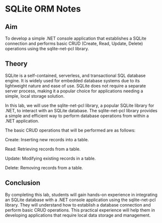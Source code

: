 # SQLite ORM Notes

## Aim
To develop a simple .NET console application that establishes a SQLite connection and performs basic CRUD (Create, Read, Update, Delete) operations using the sqlite-net-pcl library.

## Theory
SQLite is a self-contained, serverless, and transactional SQL database engine. It is widely used for embedded database systems due to its lightweight nature and ease of use. SQLite does not require a separate server process, making it a popular choice for applications needing a simple, local storage solution.

In this lab, we will use the sqlite-net-pcl library, a popular SQLite library for .NET, to interact with an SQLite database. The sqlite-net-pcl library provides a simple and efficient way to perform database operations from within a .NET application.

The basic CRUD operations that will be performed are as follows:

Create: Inserting new records into a table.

Read: Retrieving records from a table.

Update: Modifying existing records in a table.

Delete: Removing records from a table.

## Conclusion
By completing this lab, students will gain hands-on experience in integrating an SQLite database with a .NET console application using the sqlite-net-pcl library. They will understand how to establish a database connection and perform basic CRUD operations. This practical experience will help them in developing applications that require local data storage and management.
